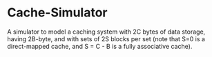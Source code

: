 # Cache-Simulator
A simulator to model a caching system with 2C bytes of data storage, having 2B-byte, and with sets of 2S blocks per set (note that S=0 is a direct-mapped cache, and S = C - B is a fully associative cache).
